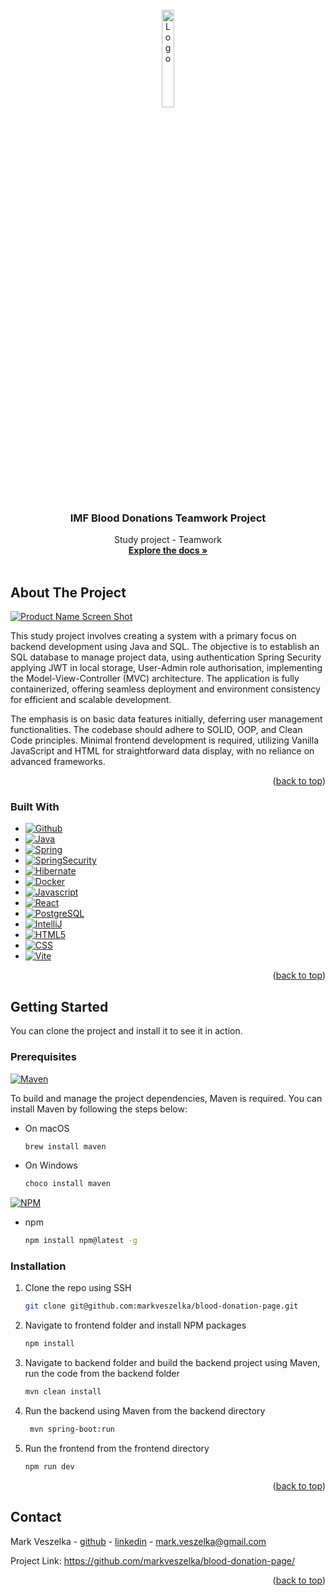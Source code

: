 <!-- PROJECT SHIELDS -->

<!-- PROJECT LOGO -->
<br />
<div align="center">
  <a href="https://github.com/markveszelka/blood-donation-page/">
    <img src="images/imf_logo.png" alt="Logo" width="20%" height="20%">
  </a>

<h3 align="center">IMF Blood Donations Teamwork Project</h3>

  <p align="center">
    Study project - Teamwork
    <br />
    <a href="https://github.com/markveszelka/blood-donation-page/"><strong>Explore the docs »</strong></a>
    <br />
    <br />
  </p>
</div>


<!-- ABOUT THE PROJECT -->

## About The Project

[![Product Name Screen Shot][product-screenshot]](https://github.com/CodecoolGlobal/el-proyecte-grande-sprint-1-java-BerryBusiness)

This study project involves creating a system with a primary focus on backend development using Java and SQL. 
The objective is to establish an SQL database to manage project data, using authentication Spring Security 
applying JWT in local storage, User-Admin role authorisation, 
implementing the Model-View-Controller (MVC) architecture.
The application is fully containerized, offering seamless deployment 
and environment consistency for efficient and scalable development.

The emphasis is on basic data features initially, deferring user management functionalities. The codebase should adhere to
SOLID, OOP, and Clean Code principles. Minimal frontend development is required, utilizing Vanilla JavaScript and HTML
for straightforward data display, with no reliance on advanced frameworks.

<p align="right">(<a href="#readme-top">back to top</a>)</p>

### Built With

* [![Github][Github]][Github-url]
* [![Java][Java]][Java-url]
* [![Spring][Spring]][Spring-url]
* [![SpringSecurity][SpringSecurity]][SpringSecurity-url]
* [![Hibernate][Hibernate]][Hibernate-url]
* [![Docker][Docker]][Docker-url]
* [![Javascript][Javascript]][Javascript-url]
* [![React][React.js]][React-url]
* [![PostgreSQL][PostgreSQL]][Postgresql-url]
* [![IntelliJ][IntelliJ.idea]][IntelliJ-url]
* [![HTML5][HTML5]][HTML5-url]
* [![CSS][CSS]][CSS-url]
* [![Vite][Vite]][Vite-url]


<p align="right">(<a href="#readme-top">back to top</a>)</p>

<!-- GETTING STARTED -->

## Getting Started

You can clone the project and install it to see it in action.

### Prerequisites

[![Maven][Maven]][Maven-url]

To build and manage the project dependencies, Maven is required. You can install Maven by following the steps below:

* On macOS
  ```sh
  brew install maven
  ```
* On Windows
  ```sh
  choco install maven
  ```
  
[![NPM][NPM]][NPM-url]

* npm
  ```sh
  npm install npm@latest -g
  ```

### Installation

1. Clone the repo using SSH
   ```sh
   git clone git@github.com:markveszelka/blood-donation-page.git
   ```
2. Navigate to frontend folder and install NPM packages
   ```sh
   npm install
   ```
3. Navigate to backend folder and build the backend project using Maven, run the code from the backend folder
   ```sh
   mvn clean install
   ```
4. Run the backend using Maven from the backend directory
   ```sh
    mvn spring-boot:run
    ```
5. Run the frontend from the frontend directory
   ```sh
   npm run dev
   ```

<p align="right">(<a href="#readme-top">back to top</a>)</p>


<!-- USAGE EXAMPLES -->


[//]: # (<p align="right">&#40;<a href="#readme-top">back to top</a>&#41;</p>)


<!-- CONTACT -->

## Contact

Mark Veszelka - [github](https://github.com/markveszelka) - [linkedin](https://www.linkedin.com/in/mark-veszelka/) - mark.veszelka@gmail.com

Project Link: https://github.com/markveszelka/blood-donation-page/

<p align="right">(<a href="#readme-top">back to top</a>)</p>

[//]: # (<p align="right">&#40;<a href="#readme-top">back to top</a>&#41;</p>)


<!-- MARKDOWN LINKS & IMAGES -->
<!-- https://www.markdownguide.org/basic-syntax/#reference-style-links -->

[contributors-shield]: https://img.shields.io/github/contributors/othneildrew/Best-README-Template.svg?style=for-the-badge
[contributors-url]: https://github.com/nagmil2077/stackoverflow-tw/graphs/contributors
[forks-shield]: https://img.shields.io/github/forks/othneildrew/Best-README-Template.svg?style=for-the-badge
[forks-url]: https://github.com/othneildrew/Best-README-Template/network/members
[stars-shield]: https://img.shields.io/github/stars/othneildrew/Best-README-Template.svg?style=for-the-badge
[stars-url]: https://github.com/othneildrew/Best-README-Template/stargazers
[issues-shield]: https://img.shields.io/github/issues/othneildrew/Best-README-Template.svg?style=for-the-badge
[issues-url]: https://github.com/othneildrew/Best-README-Template/issues
[license-shield]: https://img.shields.io/github/license/othneildrew/Best-README-Template.svg?style=for-the-badge
[license-url]: https://github.com/othneildrew/Best-README-Template/blob/master/LICENSE.txt
[linkedin-shield]: https://img.shields.io/badge/-LinkedIn-black.svg?style=for-the-badge&logo=linkedin&colorB=555
[linkedin-url]: https://linkedin.com/in/othneildrew
[product-screenshot]: images/screenshot.png

<!-- STACKS -->
[React.js]: https://img.shields.io/badge/React-20232A?style=for-the-badge&logo=react&logoColor=61DAFB
[React-url]: https://reactjs.org/
[PostgreSQL]: https://img.shields.io/badge/PostgreSQL-316192?style=for-the-badge&logo=postgresql&logoColor=white
[Postgresql-url]: https://www.postgresql.org
[IntelliJ.idea]: https://img.shields.io/badge/IntelliJ_IDEA-000000.svg?style=for-the-badge&logo=intellij-idea&logoColor=white
[IntelliJ-url]: https://www.jetbrains.com/idea/
[Github]: https://img.shields.io/badge/GitHub-100000?style=for-the-badge&logo=github&logoColor=white
[Github-url]: https://github.com
[Stackoverflow]: https://img.shields.io/badge/Stack_Overflow-FE7A16?style=for-the-badge&logo=stack-overflow&logoColor=white
[Stackoverflow-url]: https://stackoverflow.com
[Java]: https://img.shields.io/badge/Java-ED8B00?style=for-the-badge&logo=openjdk&logoColor=white
[Java-url]: https://www.java.com/en/
[Spring]: https://img.shields.io/badge/Spring-6DB33F?style=for-the-badge&logo=spring&logoColor=white
[Spring-url]: https://spring.io
[SpringSecurity]: 	https://img.shields.io/badge/Spring_Security-6DB33F?style=for-the-badge&logo=Spring-Security&logoColor=white
[SpringSecurity-url]: https://docs.spring.io/spring-security/reference/index.html
[Hibernate-url]: https://hibernate.org/
[Hibernate]: https://img.shields.io/badge/Hibernate-59666C?style=for-the-badge&logo=Hibernate&logoColor=white
[Docker]: https://img.shields.io/badge/docker-2496ED?style=for-the-badge&logo=docker&logoColor=white&labelColor=1D63ED&color=1D63ED
[Docker-url]: https://www.docker.com/
[Javascript]: https://img.shields.io/badge/JavaScript-F7DF1E?style=for-the-badge&logo=javascript&logoColor=black
[Javascript-url]: https://www.javascript.com
[CSS]: https://img.shields.io/badge/CSS-239120?&style=for-the-badge&logo=css3&logoColor=white
[CSS-url]: https://developer.mozilla.org/en-US/docs/Web/CSS
[HTML5]: https://img.shields.io/badge/HTML5-E34F26?style=for-the-badge&logo=html5&logoColor=white
[HTML5-url]: https://en.wikipedia.org/wiki/HTML5
[Vite]: https://img.shields.io/badge/vite-646CFF?style=for-the-badge&logo=vite&logoColor=white&labelColor=8C72FE&color=8C72FE
[Vite-url]: https://vitejs.dev/
[NPM]: https://img.shields.io/badge/NPM-%23CB3837.svg?style=for-the-badge&logo=npm&logoColor=white
[NPM-url]: https://www.npmjs.com
[Maven]:    https://img.shields.io/badge/Apache%20Maven-C71A36?style=for-the-badge&logo=Apache%20Maven&logoColor=white
[Maven-url]: https://maven.apache.org

